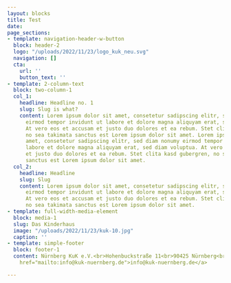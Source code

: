 ```yaml
---
layout: blocks
title: Test
date: 
page_sections:
- template: navigation-header-w-button
  block: header-2
  logo: "/uploads/2022/11/23/logo_kuk_neu.svg"
  navigation: []
  cta:
    url: ''
    button_text: ''
- template: 2-column-text
  block: two-column-1
  col_1:
    headline: Headline no. 1
    slug: Slug is what?
    content: Lorem ipsum dolor sit amet, consetetur sadipscing elitr, sed diam nonumy
      eirmod tempor invidunt ut labore et dolore magna aliquyam erat, sed diam voluptua.
      At vero eos et accusam et justo duo dolores et ea rebum. Stet clita kasd gubergren,
      no sea takimata sanctus est Lorem ipsum dolor sit amet. Lorem ipsum dolor sit
      amet, consetetur sadipscing elitr, sed diam nonumy eirmod tempor invidunt ut
      labore et dolore magna aliquyam erat, sed diam voluptua. At vero eos et accusam
      et justo duo dolores et ea rebum. Stet clita kasd gubergren, no sea takimata
      sanctus est Lorem ipsum dolor sit amet.
  col_2:
    headline: Headline
    slug: Slug
    content: Lorem ipsum dolor sit amet, consetetur sadipscing elitr, sed diam nonumy
      eirmod tempor invidunt ut labore et dolore magna aliquyam erat, sed diam voluptua.
      At vero eos et accusam et justo duo dolores et ea rebum. Stet clita kasd gubergren,
      no sea takimata sanctus est Lorem ipsum dolor sit amet.
- template: full-width-media-element
  block: media-1
  slug: Das Kinderhaus
  image: "/uploads/2022/11/23/kuk-10.jpg"
  caption: ''
- template: simple-footer
  block: footer-1
  content: Nürnberg KuK e.V.<br>Hohenbuckstraße 11<br>90425 Nürnberg<br>Tel 0911-39575440<br><a
    href="mailto:info@kuk-nuernberg.de">info@kuk-nuernberg.de</a>

---
```

